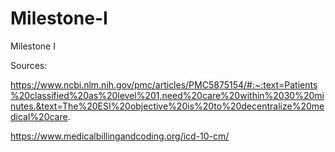 # Milestone-I
Milestone I


Sources:

https://www.ncbi.nlm.nih.gov/pmc/articles/PMC5875154/#:~:text=Patients%20classified%20as%20level%201,need%20care%20within%2030%20minutes.&text=The%20ESI%20objective%20is%20to%20decentralize%20medical%20care.

https://www.medicalbillingandcoding.org/icd-10-cm/

